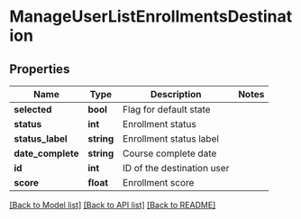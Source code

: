 # ManageUserListEnrollmentsDestination

## Properties
Name | Type | Description | Notes
------------ | ------------- | ------------- | -------------
**selected** | **bool** | Flag for default state | 
**status** | **int** | Enrollment status | 
**status_label** | **string** | Enrollment status label | 
**date_complete** | **string** | Course complete date | 
**id** | **int** | ID of the destination user | 
**score** | **float** | Enrollment score | 

[[Back to Model list]](../README.md#documentation-for-models) [[Back to API list]](../README.md#documentation-for-api-endpoints) [[Back to README]](../README.md)


